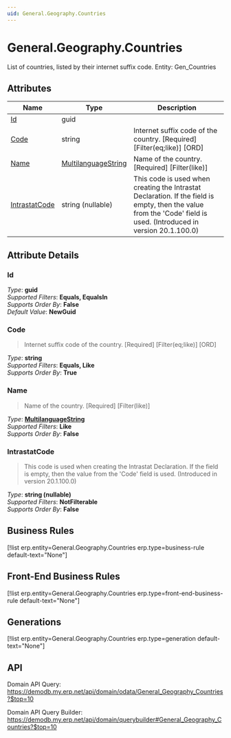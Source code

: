 ```yaml
---
uid: General.Geography.Countries
---
```

# General.Geography.Countries

List of countries, listed by their internet suffix code. Entity: Gen_Countries

## Attributes

| Name | Type | Description |
| ---- | ---- | --- |
| [Id](General.Geography.Countries.md#Id) | guid |  
| [Code](General.Geography.Countries.md#Code) | string | Internet suffix code of the country. [Required] [Filter(eq;like)] [ORD] 
| [Name](General.Geography.Countries.md#Name) | [MultilanguageString](../data-types.md#MultilanguageString) | Name of the country. [Required] [Filter(like)] 
| [IntrastatCode](General.Geography.Countries.md#IntrastatCode) | string (nullable) | This code is used when creating the Intrastat Declaration. If the field is empty, then the value from the 'Code' field is used. (Introduced in version 20.1.100.0) 


## Attribute Details

### Id

_Type_: **guid**  
_Supported Filters_: **Equals, EqualsIn**  
_Supports Order By_: **False**  
_Default Value_: **NewGuid**  

### Code

> Internet suffix code of the country. [Required] [Filter(eq;like)] [ORD]

_Type_: **string**  
_Supported Filters_: **Equals, Like**  
_Supports Order By_: **True**  

### Name

> Name of the country. [Required] [Filter(like)]

_Type_: **[MultilanguageString](../data-types.md#MultilanguageString)**  
_Supported Filters_: **Like**  
_Supports Order By_: **False**  

### IntrastatCode

> This code is used when creating the Intrastat Declaration. If the field is empty, then the value from the 'Code' field is used. (Introduced in version 20.1.100.0)

_Type_: **string (nullable)**  
_Supported Filters_: **NotFilterable**  
_Supports Order By_: **False**  



## Business Rules

[!list erp.entity=General.Geography.Countries erp.type=business-rule default-text="None"]

## Front-End Business Rules

[!list erp.entity=General.Geography.Countries erp.type=front-end-business-rule default-text="None"]

## Generations

[!list erp.entity=General.Geography.Countries erp.type=generation default-text="None"]

## API

Domain API Query:
<https://demodb.my.erp.net/api/domain/odata/General_Geography_Countries?$top=10>

Domain API Query Builder:
<https://demodb.my.erp.net/api/domain/querybuilder#General_Geography_Countries?$top=10>


